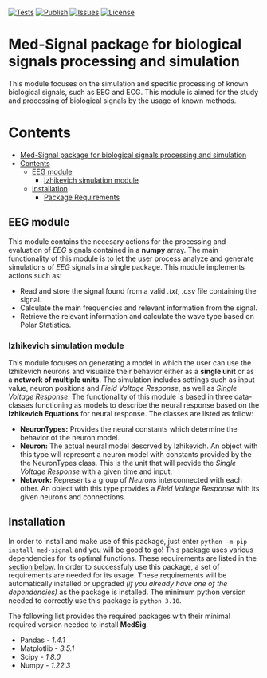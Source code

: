 [![Tests](https://github.com/Rionzagal/MedSig/actions/workflows/tests.yml/badge.svg)](https://github.com/Rionzagal/MedSig/actions)
[![Publish](https://github.com/Rionzagal/Med-Signal/actions/workflows/publish.yml/badge.svg)](https://github.com/Rionzagal/Med-Signal/actions/workflows/publish.yml)
[![Issues](https://img.shields.io/github/issues/Rionzagal/MedSig)](https://github.com/Rionzagal/MedSig/issues)
[![License](https://img.shields.io/github/license/Rionzagal/MedSig)](./LICENSE)

# Med-Signal package for biological signals processing and simulation
This module focuses on the simulation and specific processing of known biological signals, such as EEG and ECG. This module is aimed for the study and processing of biological signals by the usage of known methods.

# Contents
- [Med-Signal package for biological signals processing and simulation](#med-signal-package-for-biological-signals-processing-and-simulation)
- [Contents](#contents)
  - [EEG module](#eeg-module)
    - [Izhikevich simulation module](#izhikevich-simulation-module)
  - [Installation](#installation)
    - [Package Requirements](#package-requirements)

## EEG module
This module contains the necesary actions for the processing and evaluation of *EEG* signals contained in a **numpy** array. The main functionality of this module is to let the user process analyze and generate simulations of *EEG* signals in a single package. This module implements actions such as:

- Read and store the signal found from a valid _.txt_, _.csv_ file containing the signal.
- Calculate the main frequencies and relevant information from the signal.
- Retrieve the relevant information and calculate the wave type based on Polar Statistics.

### Izhikevich simulation module
This module focuses on generating a model in which the user can use the Izhikevich neurons and visualize their behavior either as a **single unit** or as a **network of multiple units**. The simulation includes settings such as input value, neuron positions and *Field Voltage Response*, as well as *Single Voltage Response*. The functionality of this module is based in three data-classes functioning as models to describe the neural response based on the **Izhikevich Equations** for neural response. The classes are listed as follow:

- **NeuronTypes:** Provides the neural constants which determine the behavior of the neuron model.
- **Neuron:** The actual neural model descrved by Izhikevich. An object with this type will represent a neuron model with constants provided by the the NeuronTypes class. This is the unit that will provide the *Single Voltage Response* with a given time and input.
- **Network:** Represents a group of *Neurons* interconnected with each other. An object with this type provides a *Field Voltage Response* with its given neurons and connections.

## Installation
In order to install and make use of this package, just enter `python -m pip install med-signal` and you will be good to go! This package uses various dependencies for its optimal functions. These requirements are listed in the [section below](#package-requirements).
In order to successfuly use this package, a set of requirements are needed for its usage. These requirements will be automatically installed or upgraded *(if you already have one of the dependencies)* as the package is installed. The minimum python version needed to correctly use this package is `python 3.10`.

The following list provides the required packages with their minimal required version needed to install **MedSig**.
- Pandas - *1.4.1*
- Matplotlib - *3.5.1*
- Scipy - *1.8.0*
- Numpy - *1.22.3*
